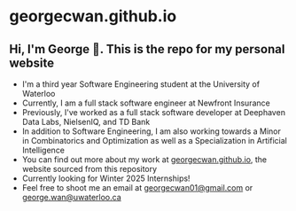 # georgecwan.github.io

## Hi, I'm George 👋. This is the repo for my personal website

- I'm a third year Software Engineering student at the University of Waterloo
- Currently, I am a full stack software engineer at Newfront Insurance
- Previously, I've worked as a full stack software developer at Deephaven Data Labs, NielsenIQ, and TD Bank
- In addition to Software Engineering, I am also working towards a Minor in Combinatorics and Optimization as well as a Specialization in Artificial Intelligence
- You can find out more about my work at [georgecwan.github.io](https://georgecwan.github.io), the website sourced from this repository
- Currently looking for Winter 2025 Internships!
- Feel free to shoot me an email at [georgecwan01@gmail.com](mailto:georgecwan01@gmail.com) or [george.wan@uwaterloo.ca](mailto:george.wan@uwaterloo.ca)
